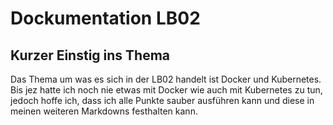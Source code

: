 # Dockumentation LB02

## Kurzer Einstig ins Thema

Das Thema um was es sich in der LB02 handelt ist Docker und Kubernetes. Bis jez hatte ich noch nie etwas mit Docker wie auch mit Kubernetes zu tun, jedoch hoffe ich, dass ich alle Punkte sauber ausführen kann und diese in meinen weiteren Markdowns festhalten kann.

